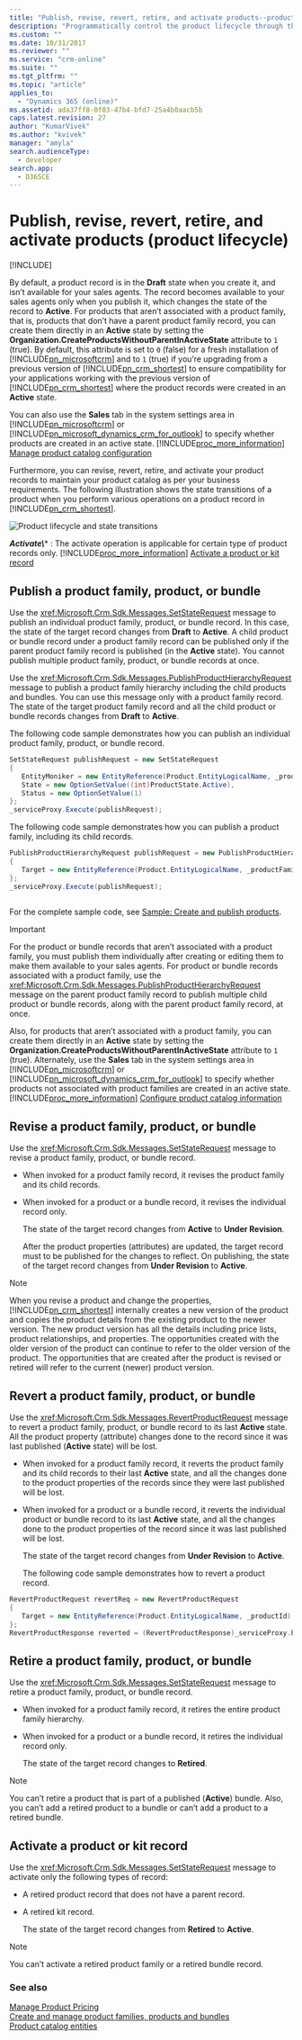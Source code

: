 ```yaml
---
title: "Publish, revise, revert, retire, and activate products--product lifecycle (Developer Guide for Dynamics 365 Customer Engagement)| MicrosoftDocs"
description: "Programmatically control the product lifecycle through the draft, active, under revision, and retired states."
ms.custom: ""
ms.date: 10/31/2017
ms.reviewer: ""
ms.service: "crm-online"
ms.suite: ""
ms.tgt_pltfrm: ""
ms.topic: "article"
applies_to: 
  - "Dynamics 365 (online)"
ms.assetid: ada37ff8-0f03-47b4-bfd7-25a4b0aacb5b
caps.latest.revision: 27
author: "KumarVivek"
ms.author: "kvivek"
manager: "amyla"
search.audienceType: 
  - developer
search.app: 
  - D365CE
---
```

# Publish, revise, revert, retire, and activate products (product lifecycle)

[!INCLUDE[](../includes/cc_applies_to_update_9_0_0.md)]

By default, a product record is in the **Draft** state when you create it, and isn’t available for your sales agents. The record becomes available to your sales agents only when you publish it, which changes the state of the record to **Active**. For products that aren’t associated with a product family, that is, products that don’t have a parent product family record, you can create them directly in an **Active** state by setting the **Organization.CreateProductsWithoutParentInActiveState** attribute to `1` (true). By default, this attribute is set to `0` (false) for a fresh installation of [!INCLUDE[pn_microsoftcrm](../includes/pn-microsoftcrm.md)] and to `1` (true) if you’re upgrading from a previous version of [!INCLUDE[pn_crm_shortest](../includes/pn-crm-shortest.md)] to ensure compatibility for your applications working with the previous version of [!INCLUDE[pn_crm_shortest](../includes/pn-crm-shortest.md)] where the product records were created in an **Active** state.  
  
 You can also use the **Sales** tab in the system settings area in [!INCLUDE[pn_microsoftcrm](../includes/pn-microsoftcrm.md)] or [!INCLUDE[pn_microsoft_dynamics_crm_for_outlook](../includes/pn-microsoft-dynamics-crm-for-outlook.md)] to specify whether products are created in an active state. [!INCLUDE[proc_more_information](../includes/proc-more-information.md)] [Manage product catalog configuration](https://technet.microsoft.com/library/dn832125.aspx)  
  
 Furthermore, you can revise, revert, retire, and activate your product records to maintain your product catalog as per your business requirements. The following illustration shows the state transitions of a product when you perform various operations on a product record in [!INCLUDE[pn_crm_shortest](../includes/pn-crm-shortest.md)].  
  
 ![Product lifecycle and state transitions](media/crm-sdk-product-life-cycle.png "Product lifecycle and state transitions")  
  
 ***Activate\\**** : The activate operation is applicable for certain type of product records only. [!INCLUDE[proc_more_information](../includes/proc-more-information.md)] [Activate a product or kit record](publish-revise-revert-retire-activate-products.md#Activate)  
  
<a name="Publish"></a>   
## Publish a product family, product, or bundle  
 Use the <xref:Microsoft.Crm.Sdk.Messages.SetStateRequest> message to publish an individual product family, product, or bundle record. In this case, the state of the target record changes from **Draft** to **Active**. A child product or bundle record under a product family record can be published only if the parent product family record is published (in the **Active** state). You cannot publish multiple product family, product, or bundle records at once.  
  
 Use the <xref:Microsoft.Crm.Sdk.Messages.PublishProductHierarchyRequest> message to publish a product family hierarchy including the child products and bundles. You can use this message only with a product family record. The state of the target product family record and all the child product or bundle records changes from **Draft** to **Active**.  
  
 The following code sample demonstrates how you can publish an individual product family, product, or bundle record.  
  
```csharp  
SetStateRequest publishRequest = new SetStateRequest  
{  
   EntityMoniker = new EntityReference(Product.EntityLogicalName, _productId),  
   State = new OptionSetValue((int)ProductState.Active),  
   Status = new OptionSetValue(1)  
};              
_serviceProxy.Execute(publishRequest);  
```  
  
 The following code sample demonstrates how you can publish a product family, including its child records.  
  
```csharp  
PublishProductHierarchyRequest publishRequest = new PublishProductHierarchyRequest  
{  
   Target = new EntityReference(Product.EntityLogicalName, _productFamilyId)  
};  
_serviceProxy.Execute(publishRequest);  
  
```  
  
 For the complete sample code, see [Sample: Create and publish products](sample-create-publish-products.md).  
  
> [!IMPORTANT]
>  For the product or bundle records that aren’t associated with a product family, you must publish them individually after creating or editing them to make them available to your sales agents. For product or bundle records associated with a product family, use the <xref:Microsoft.Crm.Sdk.Messages.PublishProductHierarchyRequest> message on the parent product family record to publish multiple child product or bundle records, along with the parent product family record, at once.  
> 
>  Also, for products that aren’t associated with a product family, you can create them directly in an **Active** state by setting the **Organization.CreateProductsWithoutParentInActiveState** attribute to `1` (true). Alternately, use the **Sales** tab in the system settings area in [!INCLUDE[pn_microsoftcrm](../includes/pn-microsoftcrm.md)] or [!INCLUDE[pn_microsoft_dynamics_crm_for_outlook](../includes/pn-microsoft-dynamics-crm-for-outlook.md)] to specify whether products not associated with product families are created in an active state. [!INCLUDE[proc_more_information](../includes/proc-more-information.md)] [Configure product catalog information](http://go.microsoft.com/fwlink/p/?LinkId=512492)  
  
<a name="Revise"></a>   
## Revise a product family, product, or bundle  
 Use the <xref:Microsoft.Crm.Sdk.Messages.SetStateRequest> message to revise a product family, product, or bundle record.  
  
- When invoked for a product family record, it revises the product family and its child records.  
  
- When invoked for a product or a bundle record, it revises the individual record only.  
  
  The state of the target record changes from **Active** to **Under Revision**.  
  
  After the product properties (attributes) are updated, the target record must to be published for the changes to reflect. On publishing, the state of the target record changes from **Under Revision** to **Active**.  
  
> [!NOTE]
>  When you revise a product and change the properties, [!INCLUDE[pn_crm_shortest](../includes/pn-crm-shortest.md)] internally creates a new version of the product and copies the product details from the existing product to the newer version. The new product version has all the details including price lists, product relationships, and properties. The opportunities created with the older version of the product can continue to refer to the older version of the product. The opportunities that are created after the product is revised or retired will refer to the current (newer) product version.  
  
<a name="Revert"></a>   
## Revert a product family, product, or bundle  
 Use the <xref:Microsoft.Crm.Sdk.Messages.RevertProductRequest> message to revert a product family, product, or bundle record to its last **Active** state. All the product property (attribute) changes done to the record since it was last published (**Active** state) will be lost.  
  
- When invoked for a product family record, it reverts the product family and its child records to their last **Active** state, and all the changes done to the product properties of the records since they were last published will be lost.  
  
- When invoked for a product or a bundle record, it reverts the individual product or bundle record to its last **Active** state, and all the changes done to the product properties of the record since it was last published will be lost.  
  
  The state of the target record changes from **Under Revision** to **Active**.  
  
  The following code sample demonstrates how to revert a product record.  
  
```csharp  
RevertProductRequest revertReq = new RevertProductRequest  
{  
   Target = new EntityReference(Product.EntityLogicalName, _productId)  
};  
RevertProductResponse reverted = (RevertProductResponse)_serviceProxy.Execute(revertReq);  
```  
  
<a name="Retire"></a>   
## Retire a product family, product, or bundle  
 Use the <xref:Microsoft.Crm.Sdk.Messages.SetStateRequest> message to retire a product family, product, or bundle record.  
  
- When invoked for a product family record, it retires the entire product family hierarchy.  
  
- When invoked for a product or a bundle record, it retires the individual record only.  
  
  The state of the target record changes to **Retired**.  
  
> [!NOTE]
>  You can’t retire a product that is part of a published (**Active**) bundle. Also, you can’t add a retired product to a bundle or can’t add a product to a retired bundle.  
  
<a name="Activate"></a>   
## Activate a product or kit record  
 Use the <xref:Microsoft.Crm.Sdk.Messages.SetStateRequest> message to activate only the following types of record:  
  
- A retired product record that does not have a parent record.  
  
- A retired kit record.  
  
  The state of the target record changes from **Retired** to **Active**.  
  
> [!NOTE]
>  You can’t activate a retired product family or a retired bundle record.  
  
### See also  
 [Manage Product Pricing](product-pricing-methods.md)   
 [Create and manage product families, products and bundles](create-manage-product-families-products-bundles-product-properties.md)   
 [Product catalog entities](product-catalog-entities.md)
